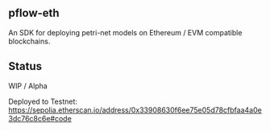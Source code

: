 pflow-eth
---------

An SDK for deploying petri-net models on Ethereum / EVM compatible blockchains.

Status
------
WIP / Alpha


Deployed to Testnet: https://sepolia.etherscan.io/address/0x33908630f6ee75e05d78cfbfaa4a0e3dc76c8c6e#code
